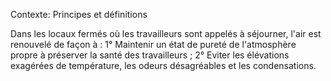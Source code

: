 Contexte: Principes et définitions

Dans les locaux fermés où les travailleurs sont appelés à séjourner, l'air est renouvelé de façon à : 1° Maintenir un état de pureté de l'atmosphère propre à préserver la santé des travailleurs ; 2° Eviter les élévations exagérées de température, les odeurs désagréables et les condensations.